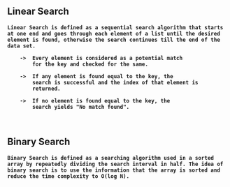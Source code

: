 ## <b>Linear Search

``` Linear Search is defined as a sequential search algorithm that starts at one end and goes through each element of a list until the desired element is found, otherwise the search continues till the end of the data set. ```

        ->  Every element is considered as a potential match
            for the key and checked for the same.

        ->  If any element is found equal to the key, the
            search is successful and the index of that element is
            returned.

        ->  If no element is found equal to the key, the
            search yields "No match found".

<br/>

## <b>Binary Search

```Binary Search is defined as a searching algorithm used in a sorted array by repeatedly dividing the search interval in half. The idea of binary search is to use the information that the array is sorted and reduce the time complexity to O(log N). ```



